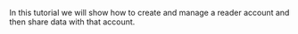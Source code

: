 In this tutorial we will show how to create and manage a reader account and then share data with that account.